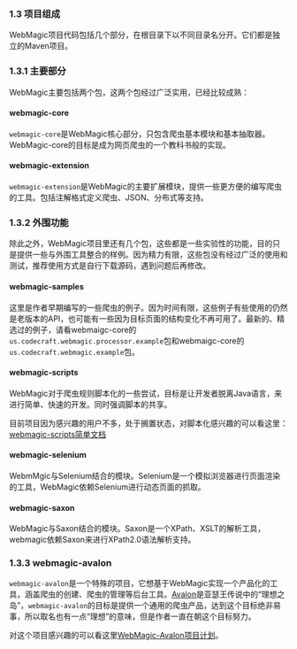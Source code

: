 ### 1.3 项目组成

WebMagic项目代码包括几个部分，在根目录下以不同目录名分开。它们都是独立的Maven项目。
	
### 1.3.1 主要部分

WebMagic主要包括两个包，这两个包经过广泛实用，已经比较成熟：

####  webmagic-core
	
`webmagic-core`是WebMagic核心部分，只包含爬虫基本模块和基本抽取器。WebMagic-core的目标是成为网页爬虫的一个教科书般的实现。
	
####  webmagic-extension
	
`webmagic-extension`是WebMagic的主要扩展模块，提供一些更方便的编写爬虫的工具。包括注解格式定义爬虫、JSON、分布式等支持。

### 1.3.2 外围功能

除此之外，WebMagic项目里还有几个包，这些都是一些实验性的功能，目的只是提供一些与外围工具整合的样例。因为精力有限，这些包没有经过广泛的使用和测试，推荐使用方式是自行下载源码，遇到问题后再修改。

####  webmagic-samples

这里是作者早期编写的一些爬虫的例子。因为时间有限，这些例子有些使用的仍然是老版本的API，也可能有一些因为目标页面的结构变化不再可用了。最新的、精选过的例子，请看webmaigc-core的`us.codecraft.webmagic.processor.example`包和webmaigc-core的`us.codecraft.webmagic.example`包。

####  webmagic-scripts

WebMagic对于爬虫规则脚本化的一些尝试，目标是让开发者脱离Java语言，来进行简单、快速的开发。同时强调脚本的共享。

目前项目因为感兴趣的用户不多，处于搁置状态，对脚本化感兴趣的可以看这里：[webmagic-scripts简单文档](https://github.com/code4craft/webmagic/tree/master/webmagic-scripts)

####  webmagic-selenium

WebmMgic与Selenium结合的模块。Selenium是一个模拟浏览器进行页面渲染的工具，WebMagic依赖Selenium进行动态页面的抓取。

####  webmagic-saxon

WebMagic与Saxon结合的模块。Saxon是一个XPath、XSLT的解析工具，webmagic依赖Saxon来进行XPath2.0语法解析支持。

### 1.3.3 webmagic-avalon

`webmagic-avalon`是一个特殊的项目，它想基于WebMagic实现一个产品化的工具，涵盖爬虫的创建、爬虫的管理等后台工具。[Avalon](http://zh.wikipedia.org/wiki/%E9%98%BF%E7%93%A6%E9%9A%86)是亚瑟王传说中的“理想之岛”，`webmagic-avalon`的目标是提供一个通用的爬虫产品，达到这个目标绝非易事，所以取名也有一点“理想”的意味，但是作者一直在朝这个目标努力。

对这个项目感兴趣的可以看这里[WebMagic-Avalon项目计划](https://github.com/code4craft/webmagic/issues/43)。